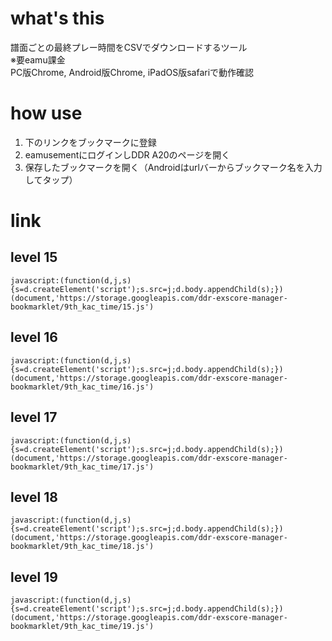# what's this
譜面ごとの最終プレー時間をCSVでダウンロードするツール  
※要eamu課金  
PC版Chrome, Android版Chrome, iPadOS版safariで動作確認

# how use

1. 下のリンクをブックマークに登録
1. eamusementにログインしDDR A20のページを開く
1. 保存したブックマークを開く（Androidはurlバーからブックマーク名を入力してタップ）

# link
## level 15
`javascript:(function(d,j,s){s=d.createElement('script');s.src=j;d.body.appendChild(s);})(document,'https://storage.googleapis.com/ddr-exscore-manager-bookmarklet/9th_kac_time/15.js')`

## level 16
 `javascript:(function(d,j,s){s=d.createElement('script');s.src=j;d.body.appendChild(s);})(document,'https://storage.googleapis.com/ddr-exscore-manager-bookmarklet/9th_kac_time/16.js')`

## level 17
`javascript:(function(d,j,s){s=d.createElement('script');s.src=j;d.body.appendChild(s);})(document,'https://storage.googleapis.com/ddr-exscore-manager-bookmarklet/9th_kac_time/17.js')`

## level 18
`javascript:(function(d,j,s){s=d.createElement('script');s.src=j;d.body.appendChild(s);})(document,'https://storage.googleapis.com/ddr-exscore-manager-bookmarklet/9th_kac_time/18.js')`

## level 19
`javascript:(function(d,j,s){s=d.createElement('script');s.src=j;d.body.appendChild(s);})(document,'https://storage.googleapis.com/ddr-exscore-manager-bookmarklet/9th_kac_time/19.js')`